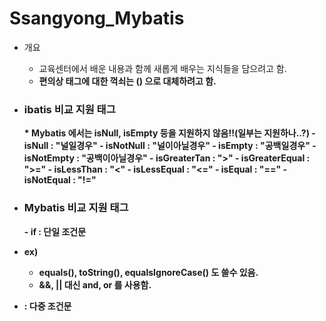 # Ssangyong_Mybatis

  - 개요
    - 교육센터에서 배운 내용과 함께 새롭게 배우는 지식들을 담으려고 함.
    - <b>편의상 태그에 대한 꺽쇠는 () 으로 대체하려고 함.
    
  - <h3>ibatis 비교 지원 태그</h3>
    * Mybatis 에서는 isNull, isEmpty 등을 지원하지 않음!!(일부는 지원하나..?)
    - isNull : "널일경우"
    - isNotNull : "널이아닐경우"
    - isEmpty : "공백일경우"
    - isNotEmpty : "공백이아닐경우"
    - isGreaterTan : ">"
    - isGreaterEqual : ">="
    - isLessThan : "<"
    - isLessEqual : "<="
    - isEqual : "=="
    - isNotEqual : "!="
   
 - <h3>Mybatis 비교 지원 태그</h3>
   - if  : 단일 조건문
  - ex) <if test="str != null and str != ''"></if>
     - equals(), toString(), equalsIgnoreCase() 도 쓸수 있음.
     - &&, || 대신 and, or 를 사용함.
  
   - <choose> <when> <otherwise> : 다중 조건문
    
   

